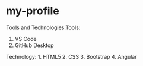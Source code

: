 # my-profile

Tools and Technologies:Tools:
1. VS Code
2. GitHub Desktop

Technology:
    1. HTML5
    2. CSS
    3. Bootstrap
    4. Angular

    